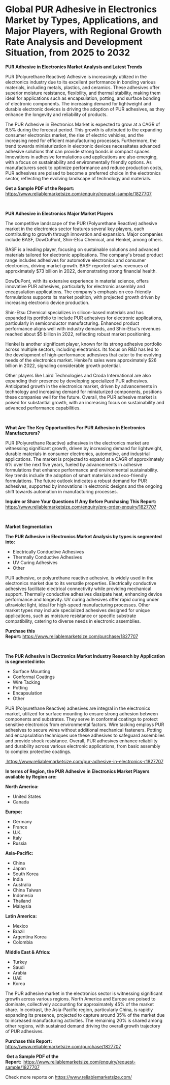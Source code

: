 <p><h1>Global PUR Adhesive in Electronics Market by Types, Applications, and Major Players, with Regional Growth Rate Analysis and Development Situation, from 2025 to 2032</h1></p><p><strong>PUR Adhesive in Electronics Market Analysis and Latest Trends</strong></p>
<p><p>PUR (Polyurethane Reactive) Adhesive is increasingly utilized in the electronics industry due to its excellent performance in bonding various materials, including metals, plastics, and ceramics. These adhesives offer superior moisture resistance, flexibility, and thermal stability, making them ideal for applications such as encapsulation, potting, and surface bonding of electronic components. The increasing demand for lightweight and durable electronic devices is driving the adoption of PUR adhesives, as they enhance the longevity and reliability of products.</p><p>The PUR Adhesive in Electronics Market is expected to grow at a CAGR of 6.5% during the forecast period. This growth is attributed to the expanding consumer electronics market, the rise of electric vehicles, and the increasing need for efficient manufacturing processes. Furthermore, the trend towards miniaturization in electronic devices necessitates advanced adhesive solutions that can provide strong bonds in compact spaces. Innovations in adhesive formulations and applications are also emerging, with a focus on sustainability and environmentally friendly options. As manufacturers seek to optimize performance and reduce production costs, PUR adhesives are poised to become a preferred choice in the electronics sector, reflecting the evolving landscape of technology and materials.</p></p>
<p><strong>Get a Sample PDF of the Report:&nbsp;</strong> <a href="https://www.reliablemarketsize.com/enquiry/request-sample/1827707?utm_campaign=2444&utm_medium=2&utm_source=Github&utm_content=ia&utm_term=03042025&utm_id=pur-adhesive-in-electronics">https://www.reliablemarketsize.com/enquiry/request-sample/1827707</a></p>
<p>&nbsp;</p>
<p><strong>PUR Adhesive in Electronics Major Market Players</strong></p>
<p><p>The competitive landscape of the PUR (Polyurethane Reactive) adhesive market in the electronics sector features several key players, each contributing to growth through innovation and expansion. Major companies include BASF, DowDuPont, Shin-Etsu Chemical, and Henkel, among others.</p><p>BASF is a leading player, focusing on sustainable solutions and advanced materials tailored for electronic applications. The company's broad product range includes adhesives for automotive electronics and consumer electronics, driving market growth. BASF reported sales revenues of approximately $73 billion in 2022, demonstrating strong financial health.</p><p>DowDuPont, with its extensive experience in material science, offers innovative PUR adhesives, particularly for electronic assembly and encapsulation applications. The company's emphasis on eco-friendly formulations supports its market position, with projected growth driven by increasing electronic device production.</p><p>Shin-Etsu Chemical specializes in silicon-based materials and has expanded its portfolio to include PUR adhesives for electronic applications, particularly in semiconductor manufacturing. Enhanced product performance aligns well with industry demands, and Shin-Etsu's revenues reached about $5 billion in 2022, reflecting robust market positioning.</p><p>Henkel is another significant player, known for its strong adhesive portfolio across multiple sectors, including electronics. Its focus on R&D has led to the development of high-performance adhesives that cater to the evolving needs of the electronics market. Henkel's sales were approximately $26 billion in 2022, signaling considerable growth potential.</p><p>Other players like Laird Technologies and Croda International are also expanding their presence by developing specialized PUR adhesives. Anticipated growth in the electronics market, driven by advancements in technology and increasing demand for miniaturized components, positions these companies well for the future. Overall, the PUR adhesive market is poised for substantial growth, with an increasing focus on sustainability and advanced performance capabilities.</p></p>
<p>&nbsp;</p>
<p><strong>What Are The Key Opportunities For PUR Adhesive in Electronics Manufacturers?</strong></p>
<p><p>PUR (Polyurethane Reactive) adhesives in the electronics market are witnessing significant growth, driven by increasing demand for lightweight, durable materials in consumer electronics, automotive, and industrial applications. The market is projected to expand at a CAGR of approximately 6% over the next five years, fueled by advancements in adhesive formulations that enhance performance and environmental sustainability. Key trends include the adoption of smart materials and eco-friendly formulations. The future outlook indicates a robust demand for PUR adhesives, supported by innovations in electronic designs and the ongoing shift towards automation in manufacturing processes.</p></p>
<p><strong>Inquire or Share Your Questions If Any Before Purchasing This Report:</strong> <a href="https://www.reliablemarketsize.com/enquiry/pre-order-enquiry/1827707?utm_campaign=2444&utm_medium=2&utm_source=Github&utm_content=ia&utm_term=03042025&utm_id=pur-adhesive-in-electronics">https://www.reliablemarketsize.com/enquiry/pre-order-enquiry/1827707</a></p>
<p>&nbsp;</p>
<p><strong>Market Segmentation</strong></p>
<p><strong>The PUR Adhesive in Electronics Market Analysis by types is segmented into:</strong></p>
<p><ul><li>Electrically Conductive Adhesives</li><li>Thermally Conductive Adhesives</li><li>UV Curing Adhesives</li><li>Other</li></ul></p>
<p><p>PUR adhesive, or polyurethane reactive adhesive, is widely used in the electronics market due to its versatile properties. Electrically conductive adhesives facilitate electrical connectivity while providing mechanical support. Thermally conductive adhesives dissipate heat, enhancing device performance and longevity. UV curing adhesives offer rapid curing under ultraviolet light, ideal for high-speed manufacturing processes. Other market types may include specialized adhesives designed for unique applications, such as moisture resistance or specific substrate compatibility, catering to diverse needs in electronic assemblies.</p></p>
<p><strong>Purchase this Report:&nbsp;</strong><a href="https://www.reliablemarketsize.com/purchase/1827707?utm_campaign=2444&utm_medium=2&utm_source=Github&utm_content=ia&utm_term=03042025&utm_id=pur-adhesive-in-electronics">https://www.reliablemarketsize.com/purchase/1827707</a></p>
<p>&nbsp;</p>
<p><strong>The PUR Adhesive in Electronics Market Industry Research by Application is segmented into:</strong></p>
<p><ul><li>Surface Mounting</li><li>Conformal Coatings</li><li>Wire Tacking</li><li>Potting</li><li>Encapsulation</li><li>Other</li></ul></p>
<p><p>PUR (Polyurethane Reactive) adhesives are integral in the electronics market, utilized for surface mounting to ensure strong adhesion between components and substrates. They serve in conformal coatings to protect sensitive electronics from environmental factors. Wire tacking employs PUR adhesives to secure wires without additional mechanical fasteners. Potting and encapsulation techniques use these adhesives to safeguard assemblies and provide shock resistance. Overall, PUR adhesives enhance reliability and durability across various electronic applications, from basic assembly to complex protective coatings.</p></p>
<p><a href="https://www.reliablemarketsize.com/pur-adhesive-in-electronics-r1827707?utm_campaign=2444&utm_medium=2&utm_source=Github&utm_content=ia&utm_term=03042025&utm_id=pur-adhesive-in-electronics">&nbsp;https://www.reliablemarketsize.com/pur-adhesive-in-electronics-r1827707</a></p>
<p><strong>In terms of Region, the PUR Adhesive in Electronics Market Players available by Region are:</strong></p>
<p>
    <p> <strong> North America: </strong>
        <ul>
            <li>United States</li>
            <li>Canada</li>
        </ul>
        </p> 
    <p> <strong> Europe: </strong>
        <ul>
            <li>Germany</li>
            <li>France</li>
            <li>U.K.</li>
            <li>Italy</li>
            <li>Russia</li>
        </ul>
        </p> 
    <p> <strong> Asia-Pacific: </strong>
        <ul>
            <li>China</li>
            <li>Japan</li>
            <li>South Korea</li>
            <li>India</li>
            <li>Australia</li>
            <li>China Taiwan</li>
            <li>Indonesia</li>
            <li>Thailand</li>
            <li>Malaysia</li>
        </ul>
        </p> 
    <p> <strong> Latin America: </strong>
        <ul>
            <li>Mexico</li>
            <li>Brazil</li>
            <li>Argentina Korea</li>
            <li>Colombia</li>
        </ul>
        </p> 
    <p> <strong> Middle East & Africa: </strong>
        <ul>
            <li>Turkey</li>
            <li>Saudi</li>
            <li>Arabia</li>
            <li>UAE</li>
            <li>Korea</li>
        </ul>
    </p>
    </p>
<p><p>The PUR adhesive market in the electronics sector is witnessing significant growth across various regions. North America and Europe are poised to dominate, collectively accounting for approximately 45% of the market share. In contrast, the Asia-Pacific region, particularly China, is rapidly expanding its presence, projected to capture around 35% of the market due to increased manufacturing activities. The remaining 20% is shared among other regions, with sustained demand driving the overall growth trajectory of PUR adhesives.</p></p>
<p><strong>Purchase this Report: </strong><a href="https://www.reliablemarketsize.com/purchase/1827707?utm_campaign=2444&utm_medium=2&utm_source=Github&utm_content=ia&utm_term=03042025&utm_id=pur-adhesive-in-electronics">https://www.reliablemarketsize.com/purchase/1827707</a></p>
<p>&nbsp;<strong>Get a Sample PDF of the Report:&nbsp;&nbsp;</strong><a href="https://www.reliablemarketsize.com/enquiry/request-sample/1827707?utm_campaign=2444&utm_medium=2&utm_source=Github&utm_content=ia&utm_term=03042025&utm_id=pur-adhesive-in-electronics">https://www.reliablemarketsize.com/enquiry/request-sample/1827707</a></p>
<p><strong></strong></p>
<p>Check more reports on <a href="https://www.reliablemarketsize.com/?utm_campaign=2444&utm_medium=2&utm_source=Github&utm_content=ia&utm_term=03042025&utm_id=pur-adhesive-in-electronics">https://www.reliablemarketsize.com/</a></p>